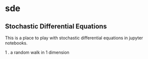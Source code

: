 # sde

## Stochastic Differential Equations

This is a place to play with stochastic differential equations in jupyter notebooks.

1 . a random walk in 1 dimension 
